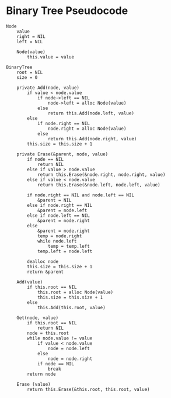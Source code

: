 # Binary  Tree Pseudocode

	Node
		value
		right = NIL
		left = NIL

		Node(value)
			this.value = value

	BinaryTree
		root = NIL
		size = 0

		private Add(node, value)
			if value < node.value
				if node->left == NIL
					node->left = alloc Node(value)
				else
					return this.Add(node.left, value)
			else
				if node.right == NIL
					node.right = alloc Node(value)
				else
					return this.Add(node.right, value)
			this.size = this.size + 1
		
		private Erase(&parent, node, value)
			if node == NIL
				return NIL
			else if value > node.value
				return this.Erase(&node.right, node.right, value)
			else if value < node.value
				return this.Erase(&node.left, node.left, value)
			
			if node.right == NIL and node.left == NIL
				&parent = NIL
			else if node.right == NIL
				&parent = node.left
			else if node.left == NIL
				&parent = node.right
			else
				&parent = node.right
				temp = node.right
				while node.left
					temp = temp.left
				temp.left = node.left
			
			dealloc node
			this.size = this.size + 1
			return &parent

		Add(value)
			if this.root == NIL
				this.root = alloc Node(value)
				this.size = this.size + 1
			else
				this.Add(this.root, value)
		
		Get(node, value)
			if this.root == NIL
				return NIL
			node = this.root
			while node.value != value
				if value < node.value
					node = node.left
				else
					node = node.right
				if node == NIL
					break
			return node

		Erase (value)
			return this.Erase(&this.root, this.root, value)
